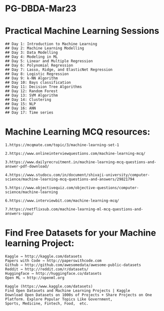 # PG-DBDA-Mar23
# Practical Machine Learning Sessions

    ## Day 1: Introduction to Machine Learning
    ## Day 2: Machine Learning Modelling
    ## Day 3: Data Modelling
    ## Day 4: Modeling in ML
    ## Day 5: Linear and Multiple Regression
    ## Day 6: Polynomial Regression
    ## Day 7: Lasso, Ridge, and ElasticNet Regression
    ## Day 8: Logistic Regression
    ## Day 9: k-NN Algorithm
    ## Day 10: Bays classification
    ## Day 11: Decision Tree Algorithms
    ## Day 12: Random Forest
    ## Day 13: SVM Algorithm
    ## Day 14: Clustering
    ## Day 15: NLP
    ## Day 16: ANN
    ## Day 17: Time series
    
    
# Machine Learning MCQ resources:

    1.https://mcqmate.com/topic/3/machine-learning-set-1
    
    2.https://www.onlineinterviewquestions.com/machine-learning-mcq/
    
    3.https://www.dailyrecruitment.in/machine-learning-mcq-questions-and-answer-pdf-download/
    
    4.https://www.studocu.com/in/document/shivaji-university/computer-science/machine-learning-mcq-questions-and-answers/29821794
    
    5.https://www.objectivequiz.com/objective-questions/computer-science/machine-learning
    
    6.https://www.interviewbit.com/machine-learning-mcq/
    
    7.https://netflixsub.com/machine-learning-ml-mcq-questions-and-answers-sppu/

# Find Free Datasets for your Machine learning Project:
   
    Kaggle → http://kaggle.com/datasets
    Papers with Code → http://paperswithcode.com
    Github → http://github.com/awesomedata/awesome-public-datasets
    Reddit → http://reddit.com/r/datasets/
    Huggingface → http://huggingface.co/datasets
    Open ML → http://openml.org

    Kaggle (https://www.kaggle.com/datasets)
    Find Open Datasets and Machine Learning Projects | Kaggle
    Download Open Datasets on 1000s of Projects + Share Projects on One Platform. Explore Popular Topics Like Government, 
    Sports, Medicine, Fintech, Food,  etc.
